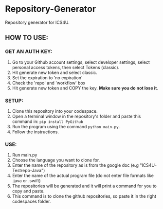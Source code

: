 # Repository-Generator

Repository generator for ICS4U.

## HOW TO USE:

### GET AN AUTH KEY:
1. Go to your Github account settings, select developer settings, select personal access tokens, then select Tokens (classic).
2. Hit generate new token and select classic.
3. Set the expiration to 'no expiration'
4. Check the 'repo' and 'workflow' box
5. Hit generate new token and COPY the key. **Make sure you do not lose it**.

### SETUP:
1. Clone this repository into your codespace.
2. Open a terminal window in the repository's folder and paste this command in: `pip install PyGithub`
4. Run the program using the command `python main.py`.
5. Follow the instructions.

### USE:
1. Run main.py
2. Choose the language you want to clone for.
3. Enter the name of the repository as is from the google doc (e.g "ICS4U-Testrepo-Java")
4. Enter the name of the actual program file (do not enter file formats like .java or .swift)
5. The repositories will be generated and it will print a command for you to copy and paste.
6. This command is to clone the github repositories, so paste it in the right codespaces folder.
